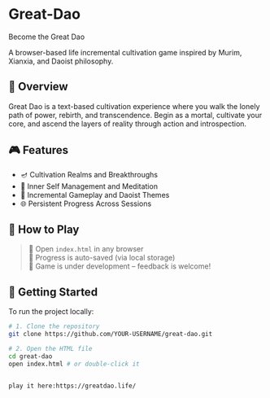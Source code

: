 # Great-Dao
Become the Great Dao

A browser-based life incremental cultivation game inspired by Murim, Xianxia, and Daoist philosophy.

## 📜 Overview

Great Dao is a text-based cultivation experience where you walk the lonely path of power, rebirth, and transcendence. Begin as a mortal, cultivate your core, and ascend the layers of reality through action and introspection.

## 🎮 Features

- 🪔 Cultivation Realms and Breakthroughs  
- 🧘 Inner Self Management and Meditation  
- 🧱 Incremental Gameplay and Daoist Themes  
- 🌐 Persistent Progress Across Sessions  

## 📂 How to Play

> 🔗 Open `index.html` in any browser  
> 💾 Progress is auto-saved (via local storage)  
> 🚧 Game is under development – feedback is welcome!

## 🚀 Getting Started

To run the project locally:

```bash
# 1. Clone the repository
git clone https://github.com/YOUR-USERNAME/great-dao.git

# 2. Open the HTML file
cd great-dao
open index.html # or double-click it


play it here:https://greatdao.life/
